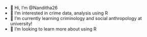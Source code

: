 - 👋 Hi, I’m @Nanditha26
- 👀 I’m interested in crime data, analysis using R 
- 🌱 I’m currently learning criminology and social anthropology at university!
- 💞️ I’m looking to learn more about using R

<!---
Nanditha26/Nanditha26 is a ✨ special ✨ repository because its `README.md` (this file) appears on your GitHub profile.
You can click the Preview link to take a look at your changes.
--->
